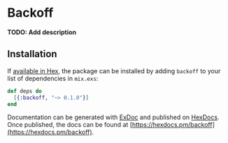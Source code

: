 # Backoff

**TODO: Add description**

## Installation

If [available in Hex](https://hex.pm/docs/publish), the package can be installed
by adding `backoff` to your list of dependencies in `mix.exs`:

```elixir
def deps do
  [{:backoff, "~> 0.1.0"}]
end
```

Documentation can be generated with [ExDoc](https://github.com/elixir-lang/ex_doc)
and published on [HexDocs](https://hexdocs.pm). Once published, the docs can
be found at [https://hexdocs.pm/backoff](https://hexdocs.pm/backoff).

